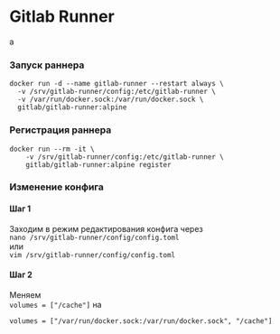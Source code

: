 # Gitlab Runner
a
### Запуск раннера
```
docker run -d --name gitlab-runner --restart always \
  -v /srv/gitlab-runner/config:/etc/gitlab-runner \
  -v /var/run/docker.sock:/var/run/docker.sock \
  gitlab/gitlab-runner:alpine
```

### Регистрация раннера
```
docker run --rm -it \
    -v /srv/gitlab-runner/config:/etc/gitlab-runner \
    gitlab/gitlab-runner:alpine register
```

### Изменение конфига
#### Шаг 1
Заходим в режим редактирования конфига через        
`nano /srv/gitlab-runner/config/config.toml`        
или     
`vim /srv/gitlab-runner/config/config.toml`

#### Шаг 2 
Меняем      
`volumes = ["/cache"]` на       
```
volumes = ["/var/run/docker.sock:/var/run/docker.sock", "/cache"]
```